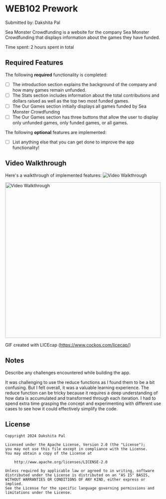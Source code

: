 # WEB102 Prework

Submitted by: Dakshita Pal

Sea Monster Crowdfunding is a website for the company Sea Monster Crowdfunding that displays information about the games they have funded.

Time spent: 2 hours spent in total

## Required Features

The following **required** functionality is completed:

* [ ] The introduction section explains the background of the company and how many games remain unfunded.
* [ ] The Stats section includes information about the total contributions and dollars raised as well as the top two most funded games.
* [ ] The Our Games section initially displays all games funded by Sea Monster Crowdfunding
* [ ] The Our Games section has three buttons that allow the user to display only unfunded games, only funded games, or all games.

The following **optional** features are implemented:

* [ ] List anything else that you can get done to improve the app functionality!

## Video Walkthrough

Here's a walkthrough of implemented features:
![Video Walkthrough](https://i.imgur.com/gkHAaXJ.gif)

<img src="https://i.imgur.com/gkHAaXJ.gif" title="Video Walkthrough" width="500" height="500" alt="Video Walkthrough" />


GIF created with LICEcap (https://www.cockos.com/licecap/)

## Notes

Describe any challenges encountered while building the app.

It was challenging to use the reduce functions as I found them to be a bit confusing. But I felt overall, it was a valuable learning experience. The reduce function can be tricky 
because it requires a deep understanding of how data is accumulated and transformed through each iteration. I had to spend extra time grasping the concept and experimenting with 
different use cases to see how it could effectively simplify the code. 

## License

    Copyright 2024 Dakshita Pal

    Licensed under the Apache License, Version 2.0 (the "License");
    you may not use this file except in compliance with the License.
    You may obtain a copy of the License at

        http://www.apache.org/licenses/LICENSE-2.0

    Unless required by applicable law or agreed to in writing, software
    distributed under the License is distributed on an "AS IS" BASIS,
    WITHOUT WARRANTIES OR CONDITIONS OF ANY KIND, either express or implied.
    See the License for the specific language governing permissions and
    limitations under the License.

